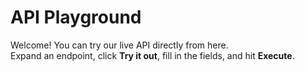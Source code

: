 # API Playground

Welcome! You can try our live API directly from here.  
Expand an endpoint, click **Try it out**, fill in the fields, and hit **Execute**.

<swagger-ui src="http://127.0.0.1:8000/openapi.json" />

